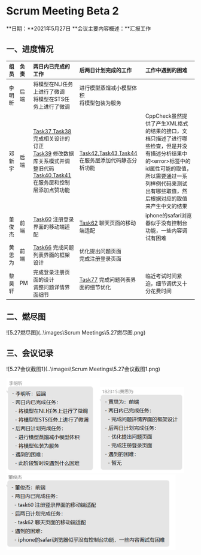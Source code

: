 # Scrum Meeting Beta 2

**日期：**2021年5月27日
**会议主要内容概述：**汇报工作

## 一、进度情况

| 组员   | 负责 | 两日内已完成的工作                                           | 后两日计划完成的工作                                         | 工作中遇到的困难                                             |
| :----- | :--- | :----------------------------------------------------------- | :----------------------------------------------------------- | :----------------------------------------------------------- |
| 李明昕 | 后端 | 将模型在NLI任务上进行了微调<br />将模型在STS任务上进行了微调 | 进行模型蒸馏减小模型体积<br />将模型包装为服务               |                                                              |
| 邓新宇 | 后端 | [Task37](https://gitlab.buaaoo.top/2021_alige_homeworks/group_projects/dang_qi_shuang_jiang/AIApe/issues/37),[Task38](https://gitlab.buaaoo.top/2021_alige_homeworks/group_projects/dang_qi_shuang_jiang/AIApe/issues/38)完成相关设计的订正<br />[Task39](https://gitlab.buaaoo.top/2021_alige_homeworks/group_projects/dang_qi_shuang_jiang/AIApe/issues/39) 修改数据库关系模式并调整旧代码<br />[Task40](https://gitlab.buaaoo.top/2021_alige_homeworks/group_projects/dang_qi_shuang_jiang/AIApe/issues/40),[Task41](https://gitlab.buaaoo.top/2021_alige_homeworks/group_projects/dang_qi_shuang_jiang/AIApe/issues/41)在服务层和控制层添加点赞功能 | [Task42](https://gitlab.buaaoo.top/2021_alige_homeworks/group_projects/dang_qi_shuang_jiang/AIApe/issues/42),[Task43](https://gitlab.buaaoo.top/2021_alige_homeworks/group_projects/dang_qi_shuang_jiang/AIApe/issues/43),[Task44](https://gitlab.buaaoo.top/2021_alige_homeworks/group_projects/dang_qi_shuang_jiang/AIApe/issues/44)在服务层添加代码静态分析功能 | CppCheck虽然提供了产生XML格式的结果的接口，文档只描述了进行哪些检查，但是并没有描述分析结果中的\<error\>标签中的id属性可能的取值，所以需要通过一系列样例代码来测试出有哪些取值，然后根据对应的取值来产生中文的结果 |
| 董俊杰 | 前端 | [Task60](https://gitlab.buaaoo.top/2021_alige_homeworks/group_projects/dang_qi_shuang_jiang/AIApe/issues/60) 注册登录界面的移动端适配 | [Task62](https://gitlab.buaaoo.top/2021_alige_homeworks/group_projects/dang_qi_shuang_jiang/AIApe/issues/62) 聊天页面的移动端适配 | iphone的safari浏览器似乎没有控制台功能，一些内容调试有困难   |
| 黄思为 | 前端 | [Task66](https://gitlab.buaaoo.top/2021_alige_homeworks/group_projects/dang_qi_shuang_jiang/AIApe/issues/66) 完成问题列表界面的框架设计 | 优化提出问题页面<br />完成注册登录页面                       |                                                              |
| 黎昊轩 | PM   | 完成登录注册页面的设计<br />调整问题详情界面细节             | [Task77](https://gitlab.buaaoo.top/2021_alige_homeworks/group_projects/dang_qi_shuang_jiang/AIApe/issues/77) 完成问题列表界面的细节优化 | 临近考试时间紧迫，细节调优又十分花费时间                     |



## 二、燃尽图

![5.27燃尽图](..\images\Scrum Meetings\5.27燃尽图.png)



## 三、会议记录

![5.27会议截图1](..\images\Scrum Meetings\5.27会议截图1.png)

<img src="..\images\Scrum Meetings\5.27会议截图2.png" alt="5.27会议截图2" style="zoom:80%;" /><img src="..\images\Scrum Meetings\5.27会议截图3.png" alt="5.27会议截图3" style="zoom:80%;" /><img src="..\images\Scrum Meetings\5.27会议截图4.png" alt="5.27会议截图4" style="zoom:80%;" />







